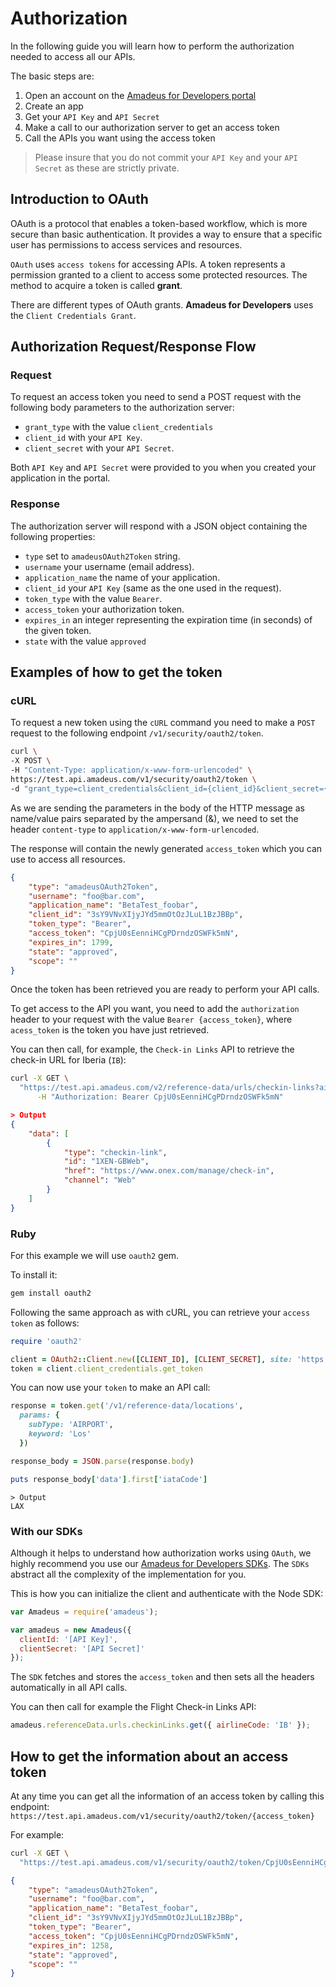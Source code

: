 # Authorization

In the following guide you will learn how to perform the authorization needed to access all our APIs.

The basic steps are:

1. Open an account on the [Amadeus for Developers portal](https://uat.developers.amadeus.com/create-account)
2. Create an app
3. Get your `API Key` and `API Secret`
4. Make a call to our authorization server to get an access token
5. Call the APIs you want using the access token

> Please insure that you do not commit your `API Key` and your `API Secret` as these are strictly private. 


## Introduction to OAuth

OAuth is a protocol that enables a token-based workflow, which is more secure than basic authentication. It provides a way to ensure that a specific user has permissions to access services and resources.

`OAuth` uses `access tokens` for accessing APIs.  A token represents a permission granted to a client to access some protected resources. The method to acquire a token is called __grant__.

There are different types of OAuth grants. __Amadeus for Developers__ uses the `Client Credentials Grant`.  

## Authorization Request/Response Flow

### Request
To request an access token you need to send a POST request with the following
body parameters to the authorization server:

* `grant_type` with the value `client_credentials`
* `client_id` with your `API Key`.
* `client_secret` with your `API Secret`.

Both `API Key` and `API Secret` were provided to you when you created your application in the portal.

### Response
The authorization server will respond with a JSON object containing the following properties:

* `type` set to `amadeusOAuth2Token` string.
* `username` your username (email address).
* `application_name` the name of your application.
* `client_id` your `API Key` (same as the one used in the request).
* `token_type` with the value `Bearer`.
* `access_token` your authorization token.
* `expires_in` an integer representing the expiration time (in seconds) of the given token.
* `state` with the value `approved`

## Examples of how to get the token

### cURL

To request a new token using the `cURL` command you need to make a `POST` request to the
following endpoint `/v1/security/oauth2/token`.

```bash
curl \
-X POST \
-H "Content-Type: application/x-www-form-urlencoded" \
https://test.api.amadeus.com/v1/security/oauth2/token \
-d "grant_type=client_credentials&client_id={client_id}&client_secret={client_secret}"
```

As we are sending the parameters in the body of the HTTP message as
name/value pairs separated by the ampersand (&), we need to set the header
`content-type` to `application/x-www-form-urlencoded`.

The response will contain the newly generated `access_token` which you can use
to access all resources.

```json
{
    "type": "amadeusOAuth2Token",
    "username": "foo@bar.com",
    "application_name": "BetaTest_foobar",
    "client_id": "3sY9VNvXIjyJYd5mmOtOzJLuL1BzJBBp",
    "token_type": "Bearer",
    "access_token": "CpjU0sEenniHCgPDrndzOSWFk5mN",
    "expires_in": 1799,
    "state": "approved",
    "scope": ""
}
```

Once the token has been retrieved you are ready to perform your API calls.

To get access to the API you want, you need to add the
`authorization` header to your request with the value `Bearer {access_token}`,
where `acess_token` is the token you have just retrieved.

You can then call, for example, the `Check-in Links` API to retrieve the
check-in URL for Iberia (`IB`):

```bash
curl -X GET \
  "https://test.api.amadeus.com/v2/reference-data/urls/checkin-links?airlineCode=1X" \
      -H "Authorization: Bearer CpjU0sEenniHCgPDrndzOSWFk5mN"
```

```json
> Output
{
    "data": [
        {
            "type": "checkin-link",
            "id": "1XEN-GBWeb",
            "href": "https://www.onex.com/manage/check-in",
            "channel": "Web"
        }
    ]
}
```

### Ruby

For this example we will use `oauth2` gem. 

To install it:
```ruby
gem install oauth2
```

Following the same approach as with cURL, you can retrieve your `access token` as follows:

```ruby
require 'oauth2'

client = OAuth2::Client.new([CLIENT_ID], [CLIENT_SECRET], site: 'https://test.api.amadeus.com', token_url: 'https://test.api.amadeus.com/v1/security/oauth2/token')
token = client.client_credentials.get_token
```
You can now use your `token` to make an API call:

```ruby
response = token.get('/v1/reference-data/locations',
  params: {
    subType: 'AIRPORT',
    keyword: 'Los'
  })

response_body = JSON.parse(response.body)

puts response_body['data'].first['iataCode']
```
```
> Output
LAX
```


### With our SDKs

Although it helps to understand how authorization works using
`OAuth`, we highly recommend you use our [Amadeus for Developers
SDKs](https://github.com/amadeus4dev).  The `SDKs` abstract
all the complexity of the implementation for you.

This is how you can initialize the client and authenticate
with the Node SDK:

```js
var Amadeus = require('amadeus');

var amadeus = new Amadeus({
  clientId: '[API Key]',
  clientSecret: '[API Secret]'
});

```

The `SDK` fetches and stores the `access_token` and then sets all the headers automatically in all API calls.

You can then call for example the Flight Check-in Links API:

```js
amadeus.referenceData.urls.checkinLinks.get({ airlineCode: 'IB' });
```

## How to get the information about an access token

At any time you can get all the information of an access token by calling this endpoint:
`https://test.api.amadeus.com/v1/security/oauth2/token/{access_token}`

For example:
```bash
curl -X GET \
  "https://test.api.amadeus.com/v1/security/oauth2/token/CpjU0sEenniHCgPDrndzOSWFk5mN"
```

```json
{
    "type": "amadeusOAuth2Token",
    "username": "foo@bar.com",
    "application_name": "BetaTest_foobar",
    "client_id": "3sY9VNvXIjyJYd5mmOtOzJLuL1BzJBBp",
    "token_type": "Bearer",
    "access_token": "CpjU0sEenniHCgPDrndzOSWFk5mN",
    "expires_in": 1258,
    "state": "approved",
    "scope": ""
}
```
